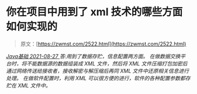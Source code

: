 <!--yml
category: 未分类
date: 0001-01-01 00:00:00
-->

# 你在项目中用到了 xml 技术的哪些方面 如何实现的

> 原文：[https://zwmst.com/2522.html](https://zwmst.com/2522.html)

   [ *Java基础* ](https://zwmst.com/java%e5%9f%ba%e7%a1%80)*[ <time datetime="2021-08-27T09:33:51+08:00"> 2021-08-27 </time> ](https://zwmst.com/2522.html)  答:用到了数据存贮，信息配置两方面。
在做数据交换平台时，将不能数据源的数据组装成 XML 文件，然后将 XML 文件压缩打包加密后通过网络传送给接收者，接收解密与解压缩后再同 XML 文件中还原相关信息进行处理。
在做软件配置时，利用 XML 可以很方便的进行，软件的各种配置参数都存贮在 XML 文件中。*